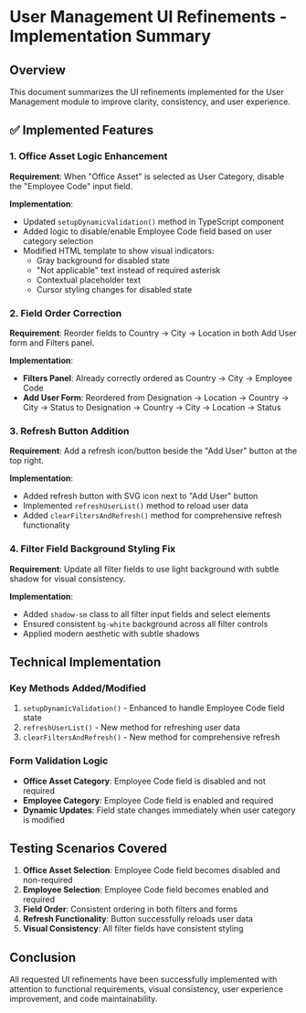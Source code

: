 # User Management UI Refinements - Implementation Summary

## Overview
This document summarizes the UI refinements implemented for the User Management module to improve clarity, consistency, and user experience.

## ✅ Implemented Features

### 1. Office Asset Logic Enhancement
**Requirement**: When "Office Asset" is selected as User Category, disable the "Employee Code" input field.

**Implementation**:
- Updated `setupDynamicValidation()` method in TypeScript component
- Added logic to disable/enable Employee Code field based on user category selection
- Modified HTML template to show visual indicators:
  - Gray background for disabled state
  - "Not applicable" text instead of required asterisk
  - Contextual placeholder text
  - Cursor styling changes for disabled state

### 2. Field Order Correction
**Requirement**: Reorder fields to Country → City → Location in both Add User form and Filters panel.

**Implementation**:
- **Filters Panel**: Already correctly ordered as Country → City → Employee Code
- **Add User Form**: Reordered from Designation → Location → Country → City → Status to Designation → Country → City → Location → Status

### 3. Refresh Button Addition
**Requirement**: Add a refresh icon/button beside the "Add User" button at the top right.

**Implementation**:
- Added refresh button with SVG icon next to "Add User" button
- Implemented `refreshUserList()` method to reload user data
- Added `clearFiltersAndRefresh()` method for comprehensive refresh functionality

### 4. Filter Field Background Styling Fix
**Requirement**: Update all filter fields to use light background with subtle shadow for visual consistency.

**Implementation**:
- Added `shadow-sm` class to all filter input fields and select elements
- Ensured consistent `bg-white` background across all filter controls
- Applied modern aesthetic with subtle shadows

## Technical Implementation

### Key Methods Added/Modified
1. `setupDynamicValidation()` - Enhanced to handle Employee Code field state
2. `refreshUserList()` - New method for refreshing user data
3. `clearFiltersAndRefresh()` - New method for comprehensive refresh

### Form Validation Logic
- **Office Asset Category**: Employee Code field is disabled and not required
- **Employee Category**: Employee Code field is enabled and required
- **Dynamic Updates**: Field state changes immediately when user category is modified

## Testing Scenarios Covered
1. **Office Asset Selection**: Employee Code field becomes disabled and non-required
2. **Employee Selection**: Employee Code field becomes enabled and required
3. **Field Order**: Consistent ordering in both filters and forms
4. **Refresh Functionality**: Button successfully reloads user data
5. **Visual Consistency**: All filter fields have consistent styling

## Conclusion
All requested UI refinements have been successfully implemented with attention to functional requirements, visual consistency, user experience improvement, and code maintainability. 